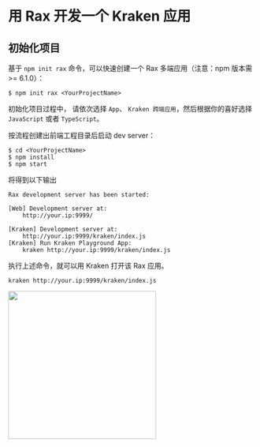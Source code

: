 # 用 Rax 开发一个 Kraken 应用

## 初始化项目

基于 `npm init rax` 命令，可以快速创建一个 Rax 多端应用（注意：npm 版本需 >= 6.1.0）：

```shell
$ npm init rax <YourProjectName>
```

初始化项目过程中， 请依次选择 `App`、 `Kraken 跨端应用`，然后根据你的喜好选择 `JavaScript` 或者 `TypeScript`。

按流程创建出前端工程目录后启动 dev server：

```shell
$ cd <YourProjectName>
$ npm install
$ npm start
```

将得到以下输出

```shell
Rax development server has been started:

[Web] Development server at:
    http://your.ip:9999/

[Kraken] Development server at:
    http://your.ip:9999/kraken/index.js
[Kraken] Run Kraken Playground App:
    kraken http://your.ip:9999/kraken/index.js
```

执行上述命令，就可以用 Kraken 打开该 Rax 应用。

```shell
kraken http://your.ip:9999/kraken/index.js
```

<img src="https://img.alicdn.com/imgextra/i2/O1CN01bOOIzk1X42yn7HYIV_!!6000000002869-2-tps-828-1518.png" width="300px"></img>
